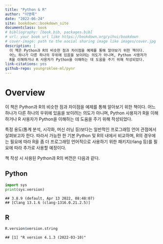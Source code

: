 ```yaml
--- 
title: "Python & R"
author: "이영록"
date: "2022-06-24"
site: bookdown::bookdown_site
documentclass: book
# bibliography: [book.bib, packages.bib]
# url: your book url like https://bookdown.org/yihui/bookdown
# cover-image: path to the social sharing image like images/cover.jpg
description: |
  이 책은 Python과 R의 비슷한 점과 차이점을 예제를 통해 알아보기 위한 책이다. 
  어느 하나가 다른 하나의 우위에 있음을 보이려는 의도가 아니며, Python 사용자가 
  R을 이해하거나 R 사용자가 Python을 이해하는 데 도움을 주기 위해 작성되었다.
link-citations: yes
github-repo: youngroklee-ml/pynr
---
```


# Overview

이 책은 Python과 R의 비슷한 점과 차이점을 예제를 통해 알아보기 위한 책이다. 어느 하나가 다른 하나의 우위에 있음을 보이려는 의도가 아니며, Python 사용자가 R을 이해하거나 R 사용자가 Python을 이해하는 데 도움을 주기 위해 작성되었다.

특정 용도(통계 분석, 시각화, 머신 러닝 등)보다는 일반적인 프로그래밍 언어 관점에서 살펴보고자 한다. 따라서 가능한 한 기본 Python 및 R의 내에서 비교하며, R의 경우에는 필요에 따라 R을 좀 더 프로그래밍 언어적으로 사용하기 위한 패키지(rlang 등)를 필요에 따라 추가로 사용할 예정이다. 

책 작성 시 사용된 Python과 R의 버전은 다음과 같다.

## Python


```python
import sys
print(sys.version)
```

```
## 3.8.9 (default, Apr 13 2022, 08:48:07) 
## [Clang 13.1.6 (clang-1316.0.21.2.5)]
```

## R


```r
R.version$version.string
```

```
## [1] "R version 4.1.3 (2022-03-10)"
```

